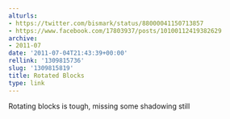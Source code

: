 ```yaml
---
alturls:
- https://twitter.com/bismark/status/88000041150713857
- https://www.facebook.com/17803937/posts/10100112419382629
archive:
- 2011-07
date: '2011-07-04T21:43:39+00:00'
rellink: '1309815736'
slug: '1309815819'
title: Rotated Blocks
type: link
---
```


Rotating blocks is tough, missing some shadowing still

